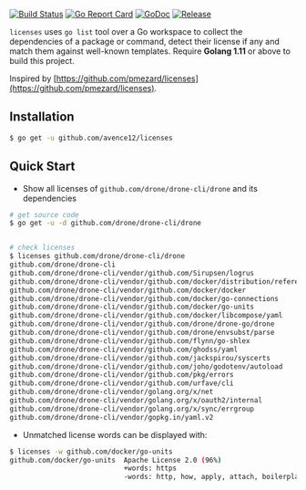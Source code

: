 [![Build Status](https://travis-ci.org/avence12/licenses.png?branch=master)](https://travis-ci.org/avence12/licenses)
[![Go Report Card](https://goreportcard.com/badge/github.com/avence12/licenses)](https://goreportcard.com/report/github.com/avence12/licenses)
[![GoDoc](https://godoc.org/github.com/avence12/licenses?status.svg)](https://godoc.org/github.com/avence12/licenses)
[![Release](https://img.shields.io/github/release/avence12/licenses.svg?style=flat-square)](https://github.com/avence12/licenses/releases)

`licenses` uses `go list` tool over a Go workspace to collect the dependencies
of a package or command, detect their license if any and match them against
well-known templates. Require **Golang 1.11** or above to build this project.

Inspired by [https://github.com/pmezard/licenses](https://github.com/pmezard/licenses).

## Installation

```sh
$ go get -u github.com/avence12/licenses
```

## Quick Start

- Show all licenses of `github.com/drone/drone-cli/drone` and its dependencies

```sh
# get source code
$ go get -u -d github.com/drone/drone-cli/drone


# check licenses
$ licenses github.com/drone/drone-cli/drone
github.com/drone/drone-cli                                                  Apache License 2.0
github.com/drone/drone-cli/vendor/github.com/Sirupsen/logrus                MIT License
github.com/drone/drone-cli/vendor/github.com/docker/distribution/reference  Apache License 2.0
github.com/drone/drone-cli/vendor/github.com/docker/docker                  Apache License 2.0 (96%)
github.com/drone/drone-cli/vendor/github.com/docker/go-connections          Apache License 2.0 (96%)
github.com/drone/drone-cli/vendor/github.com/docker/go-units                Apache License 2.0 (96%)
github.com/drone/drone-cli/vendor/github.com/docker/libcompose/yaml         Apache License 2.0 (96%)
github.com/drone/drone-cli/vendor/github.com/drone/drone-go/drone           Apache License 2.0
github.com/drone/drone-cli/vendor/github.com/drone/envsubst/parse           MIT License
github.com/drone/drone-cli/vendor/github.com/flynn/go-shlex                 Apache License 2.0
github.com/drone/drone-cli/vendor/github.com/ghodss/yaml                    ? (BSD 3-clause "New" or "Revised" License, 83%)
github.com/drone/drone-cli/vendor/github.com/jackspirou/syscerts            Apache License 2.0
github.com/drone/drone-cli/vendor/github.com/joho/godotenv/autoload         MIT License
github.com/drone/drone-cli/vendor/github.com/pkg/errors                     BSD 2-clause "Simplified" License
github.com/drone/drone-cli/vendor/github.com/urfave/cli                     MIT License
github.com/drone/drone-cli/vendor/golang.org/x/net                          BSD 3-clause "New" or "Revised" License (96%)
github.com/drone/drone-cli/vendor/golang.org/x/oauth2/internal              BSD 3-clause "New" or "Revised" License (96%)
github.com/drone/drone-cli/vendor/golang.org/x/sync/errgroup                BSD 3-clause "New" or "Revised" License (96%)
github.com/drone/drone-cli/vendor/gopkg.in/yaml.v2                          ? (The Unlicense, 35%)
```

- Unmatched license words can be displayed with:

```sh
$ licenses -w github.com/docker/go-units
github.com/docker/go-units  Apache License 2.0 (96%)
                            +words: https
                            -words: http, how, apply, attach, boilerplate, fields
```
